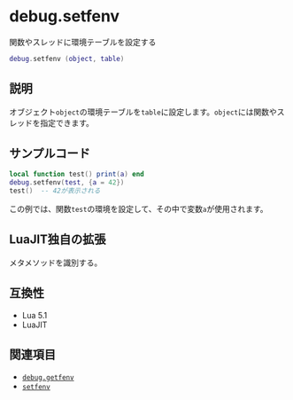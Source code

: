 # debug.setfenv

関数やスレッドに環境テーブルを設定する

```lua
debug.setfenv (object, table)
```

## 説明

オブジェクト`object`の環境テーブルを`table`に設定します。`object`には関数やスレッドを指定できます。

## サンプルコード

```lua
local function test() print(a) end
debug.setfenv(test, {a = 42})
test()  -- 42が表示される
```

この例では、関数`test`の環境を設定して、その中で変数`a`が使用されます。

## LuaJIT独自の拡張

メタメソッドを識別する。

## 互換性

- Lua 5.1
- LuaJIT

## 関連項目

- [`debug.getfenv`](getfenv.md)
- [`setfenv`](../std/setfenv.md)